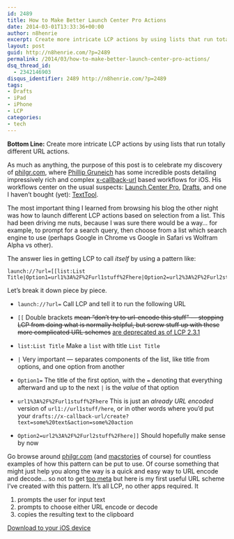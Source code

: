 ```yaml
---
id: 2489
title: How to Make Better Launch Center Pro Actions
date: 2014-03-01T13:33:36+00:00
author: n8henrie
excerpt: Create more intricate LCP actions by using lists that run totally different URL actions.
layout: post
guid: http://n8henrie.com/?p=2489
permalink: /2014/03/how-to-make-better-launch-center-pro-actions/
dsq_thread_id:
  - 2342146903
disqus_identifier: 2489 http://n8henrie.com/?p=2489
tags:
- Drafts
- iPad
- iPhone
- LCP
categories:
- tech
---
```

**Bottom Line:** Create more intricate LCP actions by using lists that run totally different URL actions.<!--more-->

As much as anything, the purpose of this post is to celebrate my discovery of <a target="_blank" href="http://philgr.com">philgr.com</a>, where <a target="_blank" href="https://twitter.com/pgruneich">Phillip Gruneich</a> has some incredible posts detailing impressively rich and complex <a target="_blank" href="http://x-callback-url.com/" title="x-callback-url">x-callback-url</a> based workflows for iOS. His workflows center on the usual suspects: <a target="_blank" href="https://itunes.apple.com/us/app/launch-center-pro/id532016360?mt=8&at=10l5H6" title="Launch Center Pro for iPhone">Launch Center Pro</a>, <a target="_blank" href="https://itunes.apple.com/us/app/drafts-quickly-capture-notes/id502385074?mt=8&at=10l5H6" title="Drafts for iPhone">Drafts</a>, and one I haven’t bought (yet): <a target="_blank" href="https://itunes.apple.com/us/app/texttool/id751972884?mt=8&uo=4&at=10l5H6" title="TextTool">TextTool</a>.

The most important thing I learned from browsing his blog the other night was how to launch different LCP actions based on selection from a list. This had been driving me nuts, because I was sure there would be a way… for example, to prompt for a search query, then choose from a list which search engine to use (perhaps Google in Chrome vs Google in Safari vs Wolfram Alpha vs other).

The answer lies in getting LCP to call _itself_ by using a pattern like:

```
launch://?url=[[list:List Title|Option1=url1%3A%2F%2Furl1stuff%2Fhere|Option2=url2%3A%2F%2Furl2stuff%2Fhere]]
```

Let’s break it down piece by piece.

  * `launch://?url=` Call LCP and tell it to run the following URL
  * `[[` Double brackets <del datetime="2014-08-05T05:34:51+00:00">mean “don’t try to url-encode this stuff” — stopping LCP from doing what is normally helpful, but screw stuff up with these more complicated URL schemes</del> <a href="http://help.contrast.co/hc/en-us/articles/202600703-2-3-1-Release-Notes-Parsing-Changes-" target="_blank">are deprecated as of LCP 2.3.1</a>
  * `list:List Title` Make a `list` with title `List Title`
  * `|` Very important — separates components of the list, like title from options, and one option from another
  * `Option1=` The title of the first option, with the `=` denoting that everything afterward and up to the next `|` is the _value_ of that option
  * `url1%3A%2F%2Furl1stuff%2Fhere` This is just an _already URL encoded_ version of `url1://url1stuff/here`, or in other words where you’d put your
    `drafts://x-callback-url/create?text=some%20text&action=some%20action`

  * `Option2=url2%3A%2F%2Furl2stuff%2Fhere]]` Should hopefully make sense by now

Go browse around <a target="_blank" href="http://philgr.com">philgr.com</a> (and <a target="_blank" href="http://www.macstories.net">macstories</a> of course) for countless examples of how this pattern can be put to use. Of course something that might just help you along the way is a quick and easy way to URL encode and decode… so not to get <a target="_blank" href="https://xkcd.com/1313/">too meta</a> but here is my first useful URL scheme I’ve created with this pattern. It’s all LCP, no other apps required. It

  1. prompts the user for input text
  2. prompts to choose either URL encode or decode
  3. copies the resulting text to the clipboard

<a target="_blank" href="http://launchcenterpro.com/3dm187">Download to your iOS device</a>

<script src="https://gist.github.com/n8henrie/9296459.js"></script>
